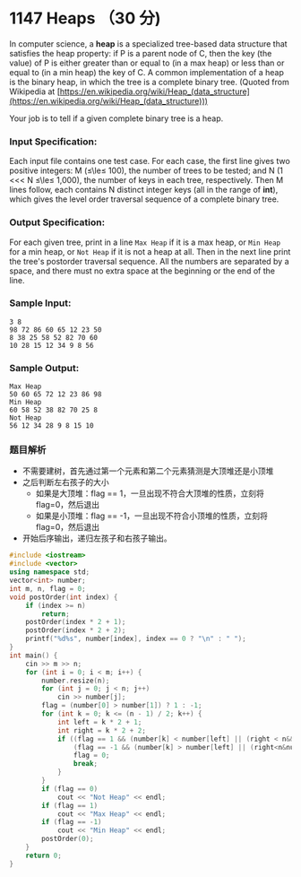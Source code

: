 # 1147 Heaps （30 分)

In computer science, a **heap** is a specialized tree-based data structure that satisfies the heap property: if P is a parent node of C, then the key (the value) of P is either greater than or equal to (in a max heap) or less than or equal to (in a min heap) the key of C. A common implementation of a heap is the binary heap, in which the tree is a complete binary tree. (Quoted from Wikipedia at [https://en.wikipedia.org/wiki/Heap_(data_structure](https://en.wikipedia.org/wiki/Heap_(data_structure)))

Your job is to tell if a given complete binary tree is a heap.

### Input Specification:

Each input file contains one test case. For each case, the first line gives two positive integers: M (≤\\le≤ 100), the number of trees to be tested; and N (1 <<< N ≤\\le≤ 1,000), the number of keys in each tree, respectively. Then M lines follow, each contains N distinct integer keys (all in the range of **int**), which gives the level order traversal sequence of a complete binary tree.

### Output Specification:

For each given tree, print in a line `Max Heap` if it is a max heap, or `Min Heap` for a min heap, or `Not Heap` if it is not a heap at all. Then in the next line print the tree's postorder traversal sequence. All the numbers are separated by a space, and there must no extra space at the beginning or the end of the line.

### Sample Input:

    3 8
    98 72 86 60 65 12 23 50
    8 38 25 58 52 82 70 60
    10 28 15 12 34 9 8 56
    

### Sample Output:

    Max Heap
    50 60 65 72 12 23 86 98
    Min Heap
    60 58 52 38 82 70 25 8
    Not Heap
    56 12 34 28 9 8 15 10

### 题目解析

- 不需要建树，首先通过第一个元素和第二个元素猜测是大顶堆还是小顶堆
- 之后判断左右孩子的大小
  - 如果是大顶堆：flag == 1，一旦出现不符合大顶堆的性质，立刻将flag=0，然后退出
  - 如果是小顶堆：flag == -1，一旦出现不符合小顶堆的性质，立刻将flag=0，然后退出
- 开始后序输出，递归左孩子和右孩子输出。

```C++
#include <iostream>
#include <vector>
using namespace std;
vector<int> number;
int m, n, flag = 0;
void postOrder(int index) {
	if (index >= n)
		return;
	postOrder(index * 2 + 1);
	postOrder(index * 2 + 2);
	printf("%d%s", number[index], index == 0 ? "\n" : " ");
}
int main() {
	cin >> m >> n;
	for (int i = 0; i < m; i++) {
		number.resize(n);
		for (int j = 0; j < n; j++)
			cin >> number[j];
		flag = (number[0] > number[1]) ? 1 : -1;
		for (int k = 0; k <= (n - 1) / 2; k++) {
			int left = k * 2 + 1;
			int right = k * 2 + 2;
			if ((flag == 1 && (number[k] < number[left] || (right < n&&number[k] < number[right])))||
				(flag == -1 && (number[k] > number[left] || (right<n&number[k] > number[right])))){
				flag = 0;
				break;
			}
		}
		if (flag == 0)
			cout << "Not Heap" << endl;
		if (flag == 1)
			cout << "Max Heap" << endl;
		if (flag == -1)
			cout << "Min Heap" << endl;
		postOrder(0);
	}
	return 0;
}
```